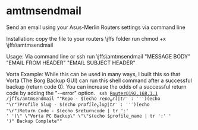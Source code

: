 # amtmsendmail
Send an email using your Asus-Merlin Routers settings via command line

Installation:
copy the file to your routers \jffs folder
run chmod +x \jffs\amtmsendmail

Usage:
Via command line or ssh run \jffs\amtmsendmail "MESSAGE BODY" "EMAIL FROM HEADER" "EMAIL SUBJECT HEADER" 

Vorta Example: 
While this can be used in many ways,
I built this so that Vorta (The Borg Backup GUI) can run this shell command after a successful backup (return code 0). You can increase the odds of a successful return code by adding the "--error" option. 
<code> ssh Router@192.168.1.1 /jffs/amtmsendmail "\"Repo - $(echo $repo_url | tr ':' ' ')$(echo "\r")Profile Slug - $(echo $profile_slug | tr ':' ' ')$(echo "\r")Return Code - $(echo $returncode | tr ':' ' ')\" \"Vorta PC Backup\" \"\"$(echo $profile_name | tr ':' ' ')\" Backup Complete\""</code>
